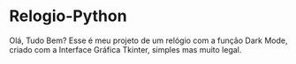 # Relogio-Python

Olá, Tudo Bem?
Esse é meu projeto de um relógio com a função Dark Mode, criado com a Interface Gráfica Tkinter, simples mas muito legal.
